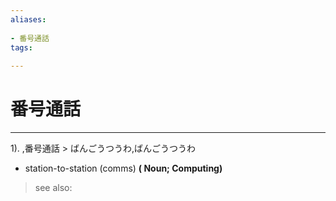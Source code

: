 ```yaml
---
aliases:
    
- 番号通話
tags:
    
---
```


# 番号通話
---
1).
,番号通話 > ばんごうつうわ,ばんごうつうわ

- station-to-station (comms)
**( Noun; Computing)**
> see also: 
            